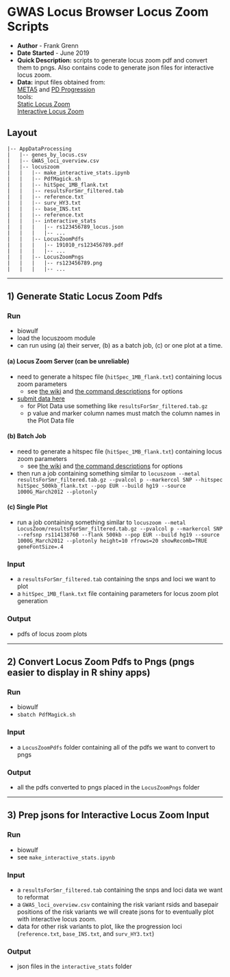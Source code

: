# GWAS Locus Browser Locus Zoom Scripts
- **Author** - Frank Grenn
- **Date Started** - June 2019
- **Quick Description:** scripts to generate locus zoom pdf and convert them to pngs. Also contains code to generate json files for interactive locus zoom.
- **Data:** 
input files obtained from:   
[META5](https://www.ncbi.nlm.nih.gov/pubmed/31701892) and [PD Progression](https://movementdisorders.onlinelibrary.wiley.com/doi/full/10.1002/mds.27845)  
tools:  
[Static Locus Zoom](http://locuszoom.org/)  
[Interactive Locus Zoom](https://github.com/statgen/locuszoom/wiki)  

## Layout
```
|-- AppDataProcessing
|   |-- genes_by_locus.csv
|   |-- GWAS_loci_overview.csv
|   |-- locuszoom
|   |   |-- make_interactive_stats.ipynb
|   |   |-- PdfMagick.sh
|   |   |-- hitSpec_1MB_flank.txt
|   |   |-- resultsForSmr_filtered.tab
|   |   |-- reference.txt
|   |   |-- surv_HY3.txt
|   |   |-- base_INS.txt
|   |   |-- reference.txt
|   |   |-- interactive_stats
|   |   |   |-- rs123456789_locus.json
|   |   |   |-- ...
|   |   |-- LocusZoomPdfs
|   |   |   |-- 191010_rs123456789.pdf
|   |   |   |-- ...
|   |   |-- LocusZoomPngs
|   |   |   |-- rs123456789.png
|   |   |   |-- ...
```

---

## 1) Generate Static Locus Zoom Pdfs

### Run
* biowulf
* load the locuszoom module
* can run using (a) their server, (b) as a batch job, (c) or one plot at a time.

#### (a) Locus Zoom Server (can be unreliable)
* need to generate a hitspec file (`hitSpec_1MB_flank.txt`) containing locus zoom parameters 
    * see [the wiki](https://genome.sph.umich.edu/wiki/LocusZoom) and [the command descriptions](https://genome.sph.umich.edu/wiki/LocusZoom_Standalone#Plotting_options) for options
* [submit data here](http://locuszoom.org/genform.php?type=hitspecdata)
   * for Plot Data use something like `resultsForSmr_filtered.tab.gz`
   * p value and marker column names must match the column names in the Plot Data file

#### (b) Batch Job
* need to generate a hitspec file (`hitSpec_1MB_flank.txt`) containing locus zoom parameters 
    * see [the wiki](https://genome.sph.umich.edu/wiki/LocusZoom) and [the command descriptions](https://genome.sph.umich.edu/wiki/LocusZoom_Standalone#Plotting_options) for options
* then run a job containing something similar to `locuszoom --metal resultsForSmr_filtered.tab.gz --pvalcol p --markercol SNP --hitspec hitSpec_500kb_flank.txt --pop EUR --build hg19 --source 1000G_March2012 --plotonly`

#### (c) Single Plot
* run a job containing something similar to `locuszoom --metal LocusZoom/resultsForSmr_filtered.tab.gz --pvalcol p --markercol SNP --refsnp rs114138760 --flank 500kb --pop EUR --build hg19 --source 1000G_March2012 --plotonly height=10 rfrows=20 showRecomb=TRUE geneFontSize=.4`

### Input
* a `resultsForSmr_filtered.tab` containing the snps and loci we want to plot
* a `hitSpec_1MB_flank.txt` file containing parameters for locus zoom plot generation

### Output
* pdfs of locus zoom plots

---

## 2) Convert Locus Zoom Pdfs to Pngs (pngs easier to display in R shiny apps)

### Run
* biowulf
* `sbatch PdfMagick.sh`

### Input
* a `LocusZoomPdfs` folder containing all of the pdfs we want to convert to pngs

### Output
* all the pdfs converted to pngs placed in the `LocusZoomPngs` folder

---

## 3) Prep jsons for Interactive Locus Zoom Input

### Run
* biowulf 
* see `make_interactive_stats.ipynb`

### Input
* a `resultsForSmr_filtered.tab` containing the snps and loci data we want to reformat
* a `GWAS_loci_overview.csv` containing the risk variant rsids and basepair positions of the risk variants we will create jsons for to eventually plot with interactive locus zoom. 
* data for other risk variants to plot, like the progression loci (`reference.txt`, `base_INS.txt`, and `surv_HY3.txt`)

### Output
* json files in the `interactive_stats` folder